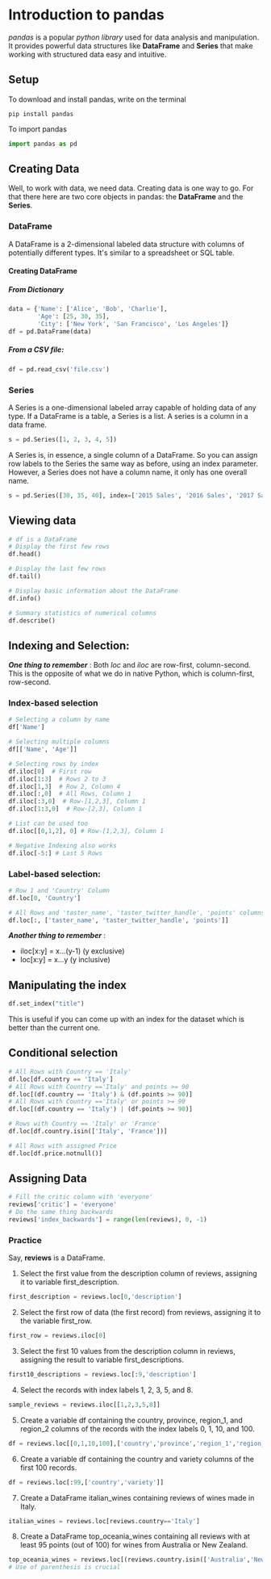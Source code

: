 # Introduction to pandas
*pandas* is a popular *python library* used for data analysis and manipulation. It provides powerful data structures like **DataFrame** and **Series** that make working with structured data easy and intuitive.
## Setup
To download and install pandas, write on the terminal
```
pip install pandas
```
To import pandas
```py
import pandas as pd
```
## Creating Data
Well, to work with data, we need data. Creating data is one way to go. For that there here are two core objects in pandas: the **DataFrame** and the **Series**.

### DataFrame
A DataFrame is a 2-dimensional labeled data structure with columns of potentially different types. It's similar to a spreadsheet or SQL table.

#### Creating DataFrame

##### From Dictionary
```py
data = {'Name': ['Alice', 'Bob', 'Charlie'],
        'Age': [25, 30, 35],
        'City': ['New York', 'San Francisco', 'Los Angeles']}
df = pd.DataFrame(data)
```
##### From a CSV file:
```py
df = pd.read_csv('file.csv')
```
### Series
A Series is a one-dimensional labeled array capable of holding data of any type. If a DataFrame is a table, a Series is a list. A series is a column in a data frame.
```py
s = pd.Series([1, 2, 3, 4, 5])
```
A Series is, in essence, a single column of a DataFrame. So you can assign row labels to the Series the same way as before, using an index parameter. However, a Series does not have a column name, it only has one overall name.
```py
s = pd.Series([30, 35, 40], index=['2015 Sales', '2016 Sales', '2017 Sales'], name='Product A')
```

## Viewing data
```py
# df is a DataFrame
# Display the first few rows
df.head()

# Display the last few rows
df.tail()

# Display basic information about the DataFrame
df.info()

# Summary statistics of numerical columns
df.describe()
```
## Indexing and Selection:
***One thing to remember*** : Both *loc* and *iloc* are row-first, column-second. This is the opposite of what we do in native Python, which is column-first, row-second.

### Index-based selection
```py
# Selecting a column by name
df['Name']

# Selecting multiple columns
df[['Name', 'Age']]

# Selecting rows by index
df.iloc[0]  # First row
df.iloc[1:3]  # Rows 2 to 3
df.iloc[1,3]  # Row 2, Column 4
df.iloc[:,0]  # All Rows, Column 1
df.iloc[:3,0]  # Row-[1,2,3], Column 1
df.iloc[1:3,0]  # Row-[2,3], Column 1

# List can be used too
df.iloc[[0,1,2], 0] # Row-[1,2,3], Column 1

# Negative Indexing also works
df.iloc[-5:] # Last 5 Rows
```

### Label-based selection:
```py
# Row 1 and 'Country' Column
df.loc[0, 'Country']

# All Rows and 'taster_name', 'taster_twitter_handle', 'points' columns
df.loc[:, ['taster_name', 'taster_twitter_handle', 'points']] 
```
***Another thing to remember*** : 
- iloc[x:y] = x...(y-1) (y exclusive)
- loc[x:y] = x...y (y inclusive)

## Manipulating the index
```py
df.set_index("title")
```
This is useful if you can come up with an index for the dataset which is better than the current one.

## Conditional selection
```py
# All Rows with Country == 'Italy' 
df.loc[df.country == 'Italy']
# All Rows with Country =='Italy' and points >= 90
df.loc[(df.country == 'Italy') & (df.points >= 90)]
# All Rows with Country =='Italy' or points >= 90
df.loc[(df.country == 'Italy') | (df.points >= 90)]

# Rows with Country == 'Italy' or 'France' 
df.loc[df.country.isin(['Italy', 'France'])]

# All Rows with assigned Price
df.loc[df.price.notnull()]
```

## Assigning Data

```py
# Fill the critic column with 'everyone'
reviews['critic'] = 'everyone'
# Do the same thing backwards
reviews['index_backwards'] = range(len(reviews), 0, -1)
```

### Practice
Say, **reviews** is a DataFrame.
1. Select the first value from the description column of reviews, assigning it to variable first_description.
```py
first_description = reviews.loc[0,'description']
```
2. Select the first row of data (the first record) from reviews, assigning it to the variable first_row.
```py
first_row = reviews.iloc[0]
```
3. Select the first 10 values from the description column in reviews, assigning the result to variable first_descriptions.
```py
first10_descriptions = reviews.loc[:9,'description']
```
4. Select the records with index labels 1, 2, 3, 5, and 8.
```py
sample_reviews = reviews.iloc[[1,2,3,5,8]]
```
5. Create a variable df containing the country, province, region_1, and region_2 columns of the records with the index labels 0, 1, 10, and 100.
```py
df = reviews.loc[[0,1,10,100],['country','province','region_1','region_2']]
```
6. Create a variable df containing the country and variety columns of the first 100 records.
```py
df = reviews.loc[:99,['country','variety']]
```
7. Create a DataFrame italian_wines containing reviews of wines made in Italy.
```py
italian_wines = reviews.loc[reviews.country=='Italy']
```
8. Create a DataFrame top_oceania_wines containing all reviews with at least 95 points (out of 100) for wines from Australia or New Zealand.
```py
top_oceania_wines = reviews.loc[(reviews.country.isin(['Australia','New Zealand'])) & reviews.points>=95]
# Use of parenthesis is crucial
```
